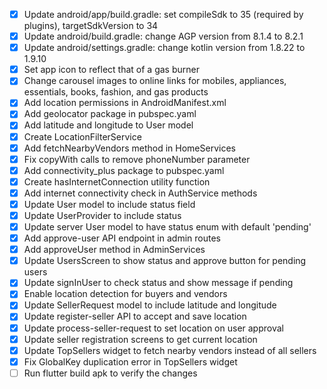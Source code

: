 - [x] Update android/app/build.gradle: set compileSdk to 35 (required by plugins), targetSdkVersion to 34
- [x] Update android/build.gradle: change AGP version from 8.1.4 to 8.2.1
- [x] Update android/settings.gradle: change kotlin version from 1.8.22 to 1.9.10
- [x] Set app icon to reflect that of a gas burner
- [x] Change carousel images to online links for mobiles, appliances, essentials, books, fashion, and gas products
- [x] Add location permissions in AndroidManifest.xml
- [x] Add geolocator package in pubspec.yaml
- [x] Add latitude and longitude to User model
- [x] Create LocationFilterService
- [x] Add fetchNearbyVendors method in HomeServices
- [x] Fix copyWith calls to remove phoneNumber parameter
- [x] Add connectivity_plus package to pubspec.yaml
- [x] Create hasInternetConnection utility function
- [x] Add internet connectivity check in AuthService methods
- [x] Update User model to include status field
- [x] Update UserProvider to include status
- [x] Update server User model to have status enum with default 'pending'
- [x] Add approve-user API endpoint in admin routes
- [x] Add approveUser method in AdminServices
- [x] Update UsersScreen to show status and approve button for pending users
- [x] Update signInUser to check status and show message if pending
- [x] Enable location detection for buyers and vendors
- [x] Update SellerRequest model to include latitude and longitude
- [x] Update register-seller API to accept and save location
- [x] Update process-seller-request to set location on user approval
- [x] Update seller registration screens to get current location
- [x] Update TopSellers widget to fetch nearby vendors instead of all sellers
- [x] Fix GlobalKey duplication error in TopSellers widget
- [ ] Run flutter build apk to verify the changes
